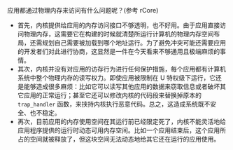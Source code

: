 应用都通过物理内存来访问有什么问题呢？(参考 rCore)

- 首先，内核提供给应用的内存访问接口不够透明，也不好用。由于应用直接访问物理内存，这需要它在构建的时候就清楚所运行计算机的物理内存空间布局，还需规划自己需要被加载到哪个地址运行。为了避免冲突可能还需要应用的开发者们对此进行协商，这显然是一件在今天看来不够通用且极端麻烦的事情。
- 其次，内核并没有对应用的访存行为进行任何保护措施，每个应用都有计算机系统中整个物理内存的读写权力。即使应用被限制在 U 特权级下运行，它还是能够造成很多麻烦：比如它可以读写其他应用的数据来窃取信息或者破坏其它应用的正常运行；甚至它还可以修改内核的代码段来替换掉原本的 `trap_handler` 函数，来挟持内核执行恶意代码。总之，这造成系统既不安全、也不稳定。
- 再次，目前应用的内存使用空间在其运行前已经限定死了，内核不能灵活地给应用程序提供的运行时动态可用内存空间。比如一个应用结束后，这个应用所占的空间就被释放了，但这块空间无法动态地给其它还在运行的应用使用。